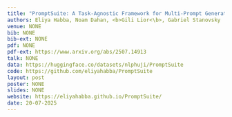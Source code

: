 ```yaml
---
title: "PromptSuite: A Task-Agnostic Framework for Multi-Prompt Generation"
authors: Eliya Habba, Noam Dahan, <b>Gili Lior<\b>, Gabriel Stanovsky
venue: NONE
bib: NONE
bib-ext: NONE
pdf: NONE
pdf-ext: https://www.arxiv.org/abs/2507.14913
talk: NONE
data: https://huggingface.co/datasets/nlphuji/PromptSuite
code: https://github.com/eliyahabba/PromptSuite
layout: post
poster: NONE
slides: NONE
website: https://eliyahabba.github.io/PromptSuite/
date: 20-07-2025
---
```

